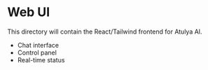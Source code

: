 # Web UI

This directory will contain the React/Tailwind frontend for Atulya AI.

- Chat interface
- Control panel
- Real-time status 